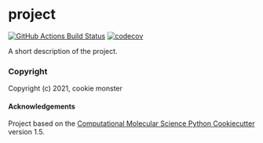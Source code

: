project
==============================
[//]: # (Badges)
[![GitHub Actions Build Status](https://github.com/REPLACE_WITH_OWNER_ACCOUNT/project/workflows/CI/badge.svg)](https://github.com/REPLACE_WITH_OWNER_ACCOUNT/project/actions?query=workflow%3ACI)
[![codecov](https://codecov.io/gh/REPLACE_WITH_OWNER_ACCOUNT/project/branch/master/graph/badge.svg)](https://codecov.io/gh/REPLACE_WITH_OWNER_ACCOUNT/project/branch/master)


A short description of the project.

### Copyright

Copyright (c) 2021, cookie monster


#### Acknowledgements
 
Project based on the 
[Computational Molecular Science Python Cookiecutter](https://github.com/molssi/cookiecutter-cms) version 1.5.
